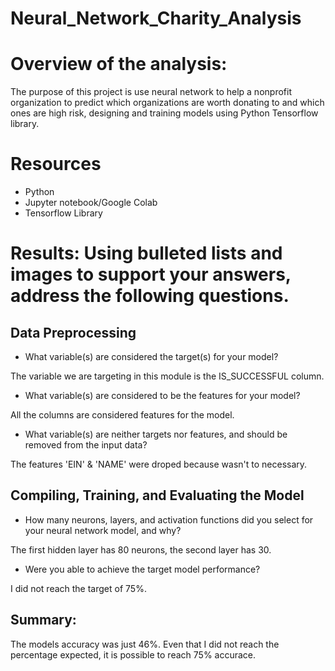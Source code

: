 # Neural_Network_Charity_Analysis

# Overview of the analysis: 

The purpose of this project is use neural network to help a nonprofit organization to predict which organizations are worth donating to and which ones are high risk, designing and training models using Python Tensorflow library.

# Resources
- Python
- Jupyter notebook/Google Colab
- Tensorflow Library

# Results: Using bulleted lists and images to support your answers, address the following questions.

## Data Preprocessing

- What variable(s) are considered the target(s) for your model?

The variable we are targeting in this module is the IS_SUCCESSFUL column.

- What variable(s) are considered to be the features for your model?

All the columns are considered features for the model.

- What variable(s) are neither targets nor features, and should be removed from the input data?

The features 'EIN' & 'NAME' were droped because wasn't to necessary.

## Compiling, Training, and Evaluating the Model

- How many neurons, layers, and activation functions did you select for your neural network model, and why?

The first hidden layer has 80 neurons, the second layer has 30.

- Were you able to achieve the target model performance?

I did not reach the target of 75%.

## Summary: 

The models accuracy was just 46%. Even that I did not reach the percentage expected, it is possible to reach 75% accurace. 
